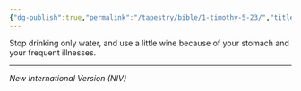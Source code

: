 ```yaml
---
{"dg-publish":true,"permalink":"/tapestry/bible/1-timothy-5-23/","title":"1 Timothy 5:23","tags":["bible","bible-verse"],"dgHomeLink":true,"dgShowLocalGraph":true,"dgEnableSearch":true}
---
```


Stop drinking only water, and use a little wine because of your stomach and your frequent illnesses.

---
*New International Version (NIV)*